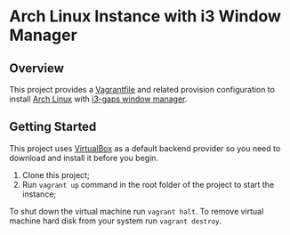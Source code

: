 # Arch Linux Instance with i3 Window Manager

## Overview

This project provides a [Vagrantfile](https://docs.vagrantup.com/v2/vagrantfile/) and related provision configuration to install [Arch Linux](https://www.archlinux.org/) with [i3-gaps window manager](https://github.com/Airblader/i3).

## Getting Started

This project uses [VirtualBox](https://www.virtualbox.org/) as a default backend provider so you need to download and install it before you begin.

1. Clone this project;
2. Run `vagrant up` command in the root folder of the project to start the instance;

To shut down the virtual machine run `vagrant halt`.
To remove virtual machine hard disk from your system run `vagrant destroy`.
